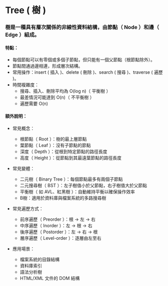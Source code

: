 # Tree ( 樹 )

### 樹是一種具有層次關係的非線性資料結構，由節點（ Node ）和邊（ Edge ）組成。

#### 特點：
- 每個節點可以有零個或多個子節點，但只能有一個父節點（根節點除外）。
- 節點間通過邊相連，形成層次結構。
- 常用操作：insert ( 插入 )、delete ( 刪除 )、search ( 搜尋 )、traverse ( 遍歷 )。
- 時間複雜度：
    - 搜尋、插入、刪除平均為 O(log n)（ 平衡樹 ）
    - 最差情況可能達到 O(n)（ 不平衡樹 ）
    - 遍歷需要 O(n)

#### 額外說明：
- 常見概念：
    - 根節點（ Root ）：樹的最上層節點
    - 葉節點（ Leaf ）：沒有子節點的節點
    - 深度（ Depth ）：從根到特定節點的路徑長度
    - 高度（ Height ）：從節點到其最遠葉節點的路徑長度

- 常見變體：
    - 二元樹（ Binary Tree ）：每個節點最多有兩個子節點
    - 二元搜尋樹（ BST ）：左子樹值小於父節點，右子樹值大於父節點
    - 平衡樹（ 如 AVL、紅黑樹 ）：自動維持平衡以確保操作效率
    - B樹：適用於資料庫與檔案系統的多路搜尋樹

- 常見遍歷方式：
    - 前序遍歷（ Preorder ）：根 -> 左 -> 右
    - 中序遍歷（ Inorder ）：左 -> 根 -> 右
    - 後序遍歷（ Postorder ）：左 -> 右 -> 根
    - 層序遍歷（ Level-order ）：逐層由左至右

- 應用場景：
    - 檔案系統的目錄結構
    - 資料庫索引
    - 語法分析樹
    - HTML/XML 文件的 DOM 結構